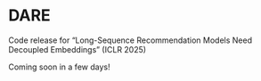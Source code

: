 # DARE

Code release for “Long-Sequence Recommendation Models Need Decoupled Embeddings” (ICLR 2025)

Coming soon in a few days!
